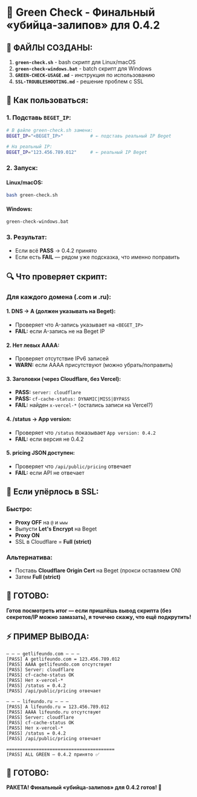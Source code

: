 # 🚀 Green Check - Финальный «убийца-залипов» для 0.4.2

## **📁 ФАЙЛЫ СОЗДАНЫ:**

1. **`green-check.sh`** - bash скрипт для Linux/macOS
2. **`green-check-windows.bat`** - batch скрипт для Windows
3. **`GREEN-CHECK-USAGE.md`** - инструкция по использованию
4. **`SSL-TROUBLESHOOTING.md`** - решение проблем с SSL

## **🔧 Как пользоваться:**

### **1. Подставь `BEGET_IP`:**
```bash
# В файле green-check.sh замени:
BEGET_IP="<BEGET_IP>"          # ← подставь реальный IP Beget

# На реальный IP:
BEGET_IP="123.456.789.012"     # ← реальный IP Beget
```

### **2. Запуск:**

#### **Linux/macOS:**
```bash
bash green-check.sh
```

#### **Windows:**
```cmd
green-check-windows.bat
```

### **3. Результат:**
- Если всё **PASS** → 0.4.2 принято
- Если есть **FAIL** — рядом уже подсказка, что именно поправить

## **🔍 Что проверяет скрипт:**

### **Для каждого домена (.com и .ru):**

#### **1. DNS → A (должен указывать на Beget):**
- Проверяет что A-запись указывает на `<BEGET_IP>`
- **FAIL:** если A-запись не на Beget IP

#### **2. Нет левых AAAA:**
- Проверяет отсутствие IPv6 записей
- **WARN:** если AAAA присутствуют (можно убрать/поправить)

#### **3. Заголовки (через Cloudflare, без Vercel):**
- **PASS:** `server: cloudflare`
- **PASS:** `cf-cache-status: DYNAMIC|MISS|BYPASS`
- **FAIL:** найден `x-vercel-*` (остались записи на Vercel?)

#### **4. /status → App version:**
- Проверяет что `/status` показывает `App version: 0.4.2`
- **FAIL:** если версия не 0.4.2

#### **5. pricing JSON доступен:**
- Проверяет что `/api/public/pricing` отвечает
- **FAIL:** если API не отвечает

## **🚨 Если упёрлось в SSL:**

### **Быстро:**
- **Proxy OFF** на `@` и `www`
- Выпусти **Let's Encrypt** на Beget
- **Proxy ON**
- SSL в Cloudflare = **Full (strict)**

### **Альтернатива:**
- Поставь **Cloudflare Origin Cert** на Beget (прокси оставляем ON)
- Затем **Full (strict)**

## **🎯 ГОТОВО:**

**Готов посмотреть итог — если пришлёшь вывод скрипта (без секретов/IP можно замазать), я точечно скажу, что ещё подкрутить!**

## **⚡ ПРИМЕР ВЫВОДА:**

```
— — — getlifeundo.com — — —
[PASS] A getlifeundo.com = 123.456.789.012
[PASS] AAAA getlifeundo.com отсутствуют
[PASS] Server: cloudflare
[PASS] cf-cache-status OK
[PASS] Нет x-vercel-*
[PASS] /status = 0.4.2
[PASS] /api/public/pricing отвечает

— — — lifeundo.ru — — —
[PASS] A lifeundo.ru = 123.456.789.012
[PASS] AAAA lifeundo.ru отсутствуют
[PASS] Server: cloudflare
[PASS] cf-cache-status OK
[PASS] Нет x-vercel-*
[PASS] /status = 0.4.2
[PASS] /api/public/pricing отвечает

========================================
[PASS] ALL GREEN — 0.4.2 принято ✅
```

## **🚀 ГОТОВО:**

**РАКЕТА! Финальный «убийца-залипов» для 0.4.2 готов! 🚀**



